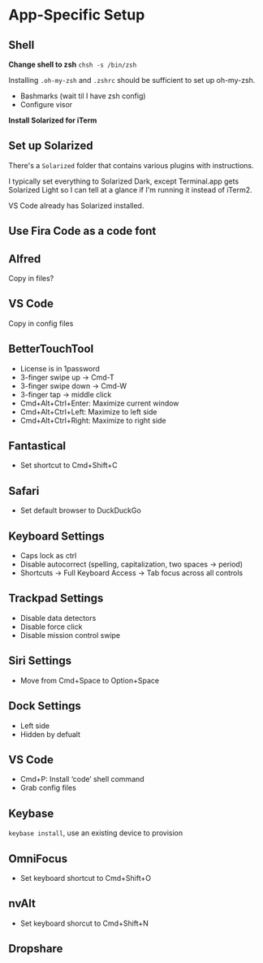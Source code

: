 # App-Specific Setup

## Shell
**Change shell to zsh**
`chsh -s /bin/zsh`

Installing `.oh-my-zsh` and `.zshrc` should be sufficient to set up oh-my-zsh.

* Bashmarks (wait til I have zsh config)
* Configure visor

**Install Solarized for iTerm** 

## Set up Solarized
There's a `Solarized` folder that contains various plugins with instructions.

I typically set everything to Solarized Dark, except Terminal.app gets Solarized Light so I can tell at a glance if I'm running it instead of iTerm2.

VS Code already has Solarized installed.

## Use Fira Code as a code font

## Alfred
Copy in files?

## VS Code
Copy in config files

## BetterTouchTool
* License is in 1password
* 3-finger swipe up -> Cmd-T
* 3-finger swipe down -> Cmd-W
* 3-finger tap -> middle click
* Cmd+Alt+Ctrl+Enter: Maximize current window
* Cmd+Alt+Ctrl+Left: Maximize to left side
* Cmd+Alt+Ctrl+Right: Maximize to right side

## Fantastical
* Set shortcut to Cmd+Shift+C

## Safari
* Set default browser to DuckDuckGo

## Keyboard Settings
* Caps lock as ctrl
* Disable autocorrect (spelling, capitalization, two spaces -> period)
* Shortcuts -> Full Keyboard Access -> Tab focus across all controls

## Trackpad Settings
* Disable data detectors
* Disable force click
* Disable mission control swipe

## Siri Settings
* Move from Cmd+Space to Option+Space

## Dock Settings
* Left side
* Hidden by defualt

## VS Code
* Cmd+P: Install ‘code’ shell command
* Grab config files

## Keybase

`keybase install`, use an existing device to provision

## OmniFocus
* Set keyboard shortcut to Cmd+Shift+O

## nvAlt
* Set keyboard shorcut to Cmd+Shift+N

## Dropshare